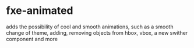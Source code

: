 # fxe-animated
adds the possibility of cool and smooth animations, such as a smooth change of theme, adding, removing objects from hbox, vbox, a new swither component and more
